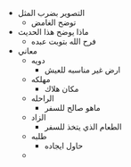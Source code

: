 - التصوير بضرب المثل
	- توضح الغامض
- ماذا يوضح هذا الحديث
	- فرح الله بتوبت عبده
- معاني
	- دويه
		- ارض غير مناسبه للعيش
	- مهلكه
		- مكان هلاك
	- الراحله
		- ماهو صالح للسفر
	- الزاد
		- الطعام الذي يتخذ للسفر
	- طلبه
		- حاول ايجاده
	-